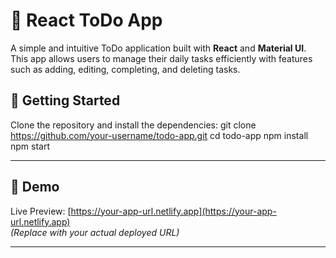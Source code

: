 # 📝 React ToDo App
A simple and intuitive ToDo application built with **React** and **Material UI**.
This app allows users to manage their daily tasks efficiently 
with features such as adding, editing, completing, and deleting tasks.

## 🚀 Getting Started
Clone the repository and install the dependencies:
git clone https://github.com/your-username/todo-app.git
cd todo-app
npm install
npm start


---

## 🚀 Demo

Live Preview: [https://your-app-url.netlify.app](https://your-app-url.netlify.app)  
*(Replace with your actual deployed URL)*

---

